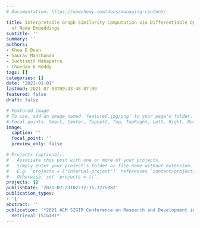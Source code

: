 ```yaml
---
# Documentation: https://wowchemy.com/docs/managing-content/

title: Interpretable Graph Similarity Computation via Differentiable Optimal Alignment
  of Node Embeddings
subtitle: ''
summary: ''
authors:
- Khoa D Doan
- Saurav Manchanda
- Suchismit Mahapatra
- Chandan K Reddy
tags: []
categories: []
date: '2021-01-01'
lastmod: 2021-07-03T09:43:48-07:00
featured: false
draft: false

# Featured image
# To use, add an image named `featured.jpg/png` to your page's folder.
# Focal points: Smart, Center, TopLeft, Top, TopRight, Left, Right, BottomLeft, Bottom, BottomRight.
image:
  caption: ''
  focal_point: ''
  preview_only: false

# Projects (optional).
#   Associate this post with one or more of your projects.
#   Simply enter your project's folder or file name without extension.
#   E.g. `projects = ["internal-project"]` references `content/project/deep-learning/index.md`.
#   Otherwise, set `projects = []`.
projects: []
publishDate: '2021-07-23T02:32:15.727508Z'
publication_types:
- '1'
abstract: ''
publication: '*2021 ACM SIGIR Conference on Research and Development in Information
  Retrieval (SIGIR)*'
---
```

